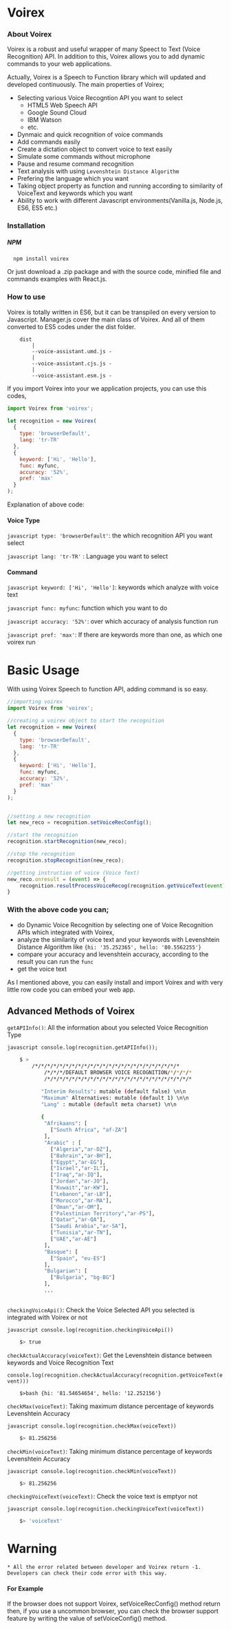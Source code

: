 
# Voirex

### About Voirex
Voirex is a robust and useful wrapper of many Speect to Text (Voice Recognition) API. In addition to this, Voirex allows you to add dynamic commands to your web applications.

Actually, Voirex is a Speech to Function library which will updated and developed continuously. The main properties of Voirex;

* Selecting various Voice Recogntion API you want to select 
    - HTML5 Web Speech API
    - Google Sound Cloud
    - IBM Watson
    - etc.
* Dynmaic and quick recognition of voice commands
* Add commands easily 
* Create a dictation object to convert voice to text easily
* Simulate some commands without microphone
* Pause and resume command recognition
* Text analysis with using ```Levenshtein Distance Algorithm```
* Prefering the language which you want 
* Taking object property as function and running according to similarity of VoiceText and keywords which you want
* Ability to work with different Javascript environments(Vanilla.js, Node.js, ES6, ES5 etc.)

### Installation
##### NPM
      npm install voirex
Or just download a .zip package and with the source code, minified file and commands examples with React.js.
### How to use
Voirex is totally written in ES6, but it can be transpiled on every version to Javascript. Manager.js cover the main class of Voirex. And all of them converted to ES5 codes under the dist folder. 
        
        
        
        dist
            |
            --voice-assistant.umd.js -
            |
            --voice-assistant.cjs.js -
            |
            --voice-assistant.esm.js -
            
 
If you import Voirex into your we application projects, you can use this codes,

```javascript
import Voirex from 'voirex';

let recognition = new Voirex(
  {
    type: 'browserDefault',
    lang: 'tr-TR'
  },
  {
    keyword: ['Hi', 'Hello'],
    func: myfunc,
    accuracy: '52%',
    pref: 'max'
  }
);
```

Explanation of above code:

#### Voice Type 

```javascript type: 'browserDefault'```: the which recognition API you want select

```javascript lang: 'tr-TR'``` : Language you want to select

#### Command

```javascript keyword: ['Hi', 'Hello']```: keywords which analyze with voice text

```javascript func: myfunc```: function which you want to do

```javascript accuracy: '52%'```: over which accuracy of analysis function run

```javascript pref: 'max'```: If there are keywords more than one, as which one  voirex run

# Basic Usage
With using Voirex Speech to function API, adding command is so easy.
```javascript
//importing voirex
import Voirex from 'voirex';

//creating a voirex object to start the recognition
let recognition = new Voirex(
  {
    type: 'browserDefault',
    lang: 'tr-TR'
  },
  {
    keyword: ['Hi', 'Hello'],
    func: myfunc,
    accuracy: '52%',
    pref: 'max'
  }
);


//setting a new recognition 
let new_reco = recognition.setVoiceRecConfig();

//start the recognition
recognition.startRecognition(new_reco);

//stop the recognition 
recognition.stopRecognition(new_reco);

//getting instruction of voice (Voice Text)
new_reco.onresult = (event) => {
    recognition.resultProcessVoiceRecog(recognition.getVoiceText(event));
}


```

### With the above code you can;
* do Dynamic Voice Recognition by selecting one of Voice Recognition APIs which integrated with Voirex,
* analyze the similarity of voice text and your keywords with Levenshtein Distance Algorithm like 
```{hi: '35.252365', hello: '80.5562255'}```
* compare your accuracy and levenshtein accuracy, according to the result you can run the ```func```
* get the voice text

As I mentioned above, you can easily install and import Voirex and with very little row code you can embed your web app.

## Advanced Methods of Voirex
```getAPIInfo()```: All the information about you selected Voice Recognition Type

```javascript console.log(recognition.getAPIInfo());```



```bash
    $ >  
        /*/*/*/*/*/*/*/*/*/*/*/*/*/*/*/*/*/*/*/*/*/*/*/*
            /*/*/*/DEFAULT BROWSER VOICE RECOGNITION/*/*/*/*
            /*/*/*/*/*/*/*/*/*/*/*/*/*/*/*/*/*/*/*/*/*/*/*/*

           "Interim Results": mutable (default false) \n\n
           "Maximum" Alternatives: mutable (default 1) \n\n
           "Lang" : mutable (default meta charset) \n\n
           
           { 
            "Afrikaans": [
              ["South Africa", "af-ZA"]
            ],
            "Arabic" : [
              ["Algeria","ar-DZ"],
              ["Bahrain","ar-BH"],
              ["Egypt","ar-EG"],
              ["Israel","ar-IL"],
              ["Iraq","ar-IQ"],
              ["Jordan","ar-JO"],
              ["Kuwait","ar-KW"],
              ["Lebanon","ar-LB"],
              ["Morocco","ar-MA"],
              ["Oman","ar-OM"],
              ["Palestinian Territory","ar-PS"],
              ["Qatar","ar-QA"],
              ["Saudi Arabia","ar-SA"],
              ["Tunisia","ar-TN"],
              ["UAE","ar-AE"]
            ],
            "Basque": [
              ["Spain", "eu-ES"]
            ],
            "Bulgarian": [
              ["Bulgaria", "bg-BG"]
            ],
            ...
   
```

```checkingVoiceApi()```: Check the Voice Selected API you selected is integrated with Voirex or not

```javascript console.log(recognition.checkingVoiceApi())```

```bash
    $> true
```

```checkActualAccuracy(voiceText)```: Get the Levenshtein distance between keywords and Voice Recognition Text

```console.log(recognition.checkActualAccuracy(recognition.getVoiceText(event)))```

```
    $>bash {hi: '81.54654654', hello: '12.252156'}
```

```checkMax(voiceText)```: Taking maximum distance percentage of keywords Levenshtein Accuracy

```javascript console.log(recognition.checkMax(voiceText))```

```bash
    $> 81.256256
```

```checkMin(voiceText)```: Taking minimum distance percentage of keywords Levenshtein Accuracy

```javascript console.log(recognition.checkMin(voiceText))```

```bash
    $> 81.256256
```

```checkingVoiceText(voiceText)```: Check the voice text is emptyor not

```javascript console.log(recognition.checkingVoiceText(voiceText))```

```bash
    $> 'voiceText'
```


# Warning

    * All the error related between developer and Voirex return -1. Developers can check their code error with this way.
#### For Example
If the browser does not support Voirex, setVoiceRecConfig() method return then, if you use a uncommon browser, you can check the browser support feature by writing the value of setVoiceConfig() method.










   












